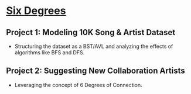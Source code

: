# [Six Degrees](https://github.com/jatanjay/sixdegrees)

## Project 1: Modeling 10K Song & Artist Dataset
- Structuring the dataset as a BST/AVL and analyzing the effects of algorithms like BFS and DFS.

## Project 2: Suggesting New Collaboration Artists
- Leveraging the concept of 6 Degrees of Connection.

[^link]: <a href="https://jatanjay.github.io/jatanjay/projects">Home</a>
